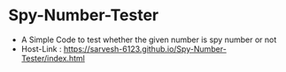 # Spy-Number-Tester
- A Simple Code to test whether the given number is spy number or not
- Host-Link : https://sarvesh-6123.github.io/Spy-Number-Tester/index.html
